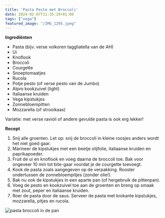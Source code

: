 ```yaml
---
title: 'Pasta Pesto met Broccoli'
date: 2024-02-07T11:35:19+01:00
tags: ["vega"]
featured_image: "/IMG_1295.jpeg"
---
```


**Ingrediënten**
- Pasta (bijv. verse volkoren taggliatella van de AH)
- Ui
- Knoflook 
- Broccoli
- Courgette
- Snoeptomaatjes
- Rucola
- Potje pesto (of verse pesto van de Jumbo)
- Alpro kookzuivel (light)
- Italiaanse kruiden
- Vega kipstukjes
- Zonnebloempitten
- Mozzarella (of strooikaas)

Variatie: met verse ravioli of andere gevulde pasta is ook erg lekker! 

**Recept**
1. Snij alle groenten. Let op: snij de broccoli in kleine roosjes anders wordt het niet goed gaar.
2. Marineer de kipstukjes met een beetje olijfolie, italiaanse kruiden en paprikapoeder.
3. Fruit de ui en knoflook en voeg daarna de broccoli toe. Bak voor ongeveer 10 min tot bite-gaar voordat je de courgette toevoegt.
4. Kook de pasta zoals aangegeven op de verpakking. Rooster ondertussen de zonnebloempitjes (zonder olie!).
5. Bak nu ook de kipstukjes in een aparte pan (of hergebruik de pittenpan).
6. Voeg de pesto en kookzuivel toe aan de groenten en breng op smaak met zout, peper en italiaanse kruiden.
7. Roer de pasta door de saus. Serveer de pasta met krokante kipstukjes, mozzarella, pitjes en rucola.

![pasta broccoli in de pan](/IMG_1286.jpeg)